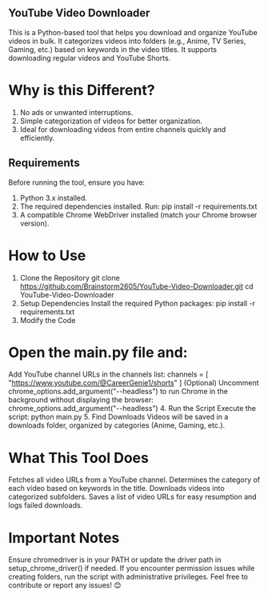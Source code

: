 ## YouTube Video Downloader
This is a Python-based tool that helps you download and organize YouTube videos in bulk. 
It categorizes videos into folders (e.g., Anime, TV Series, Gaming, etc.) based on keywords in the video titles. It supports downloading regular videos and YouTube Shorts.
# Why is this Different?
1) No ads or unwanted interruptions.
2) Simple categorization of videos for better organization.
3) Ideal for downloading videos from entire channels quickly and efficiently.
## Requirements
Before running the tool, ensure you have:
1) Python 3.x installed.
2) The required dependencies installed. Run:
    pip install -r requirements.txt
3) A compatible Chrome WebDriver installed (match your Chrome browser version).
# How to Use
1. Clone the Repository
git clone https://github.com/Brainstorm2605/YouTube-Video-Downloader.git
cd YouTube-Video-Downloader
2. Setup Dependencies
Install the required Python packages:
pip install -r requirements.txt
3. Modify the Code
# Open the main.py file and:
  Add YouTube channel URLs in the channels list:
      channels = [
          "https://www.youtube.com/@CareerGenie1/shorts"
      ]
      (Optional) Uncomment chrome_options.add_argument("--headless") to run Chrome in the background without displaying the browser:
    chrome_options.add_argument("--headless")
4. Run the Script
  Execute the script:
  python main.py
5. Find Downloads
   Videos will be saved in a downloads folder, organized by categories (Anime, Gaming, etc.).

# What This Tool Does
  Fetches all video URLs from a YouTube channel.
  Determines the category of each video based on keywords in the title.
  Downloads videos into categorized subfolders.
  Saves a list of video URLs for easy resumption and logs failed downloads.
# Important Notes
  Ensure chromedriver is in your PATH or update the driver path in setup_chrome_driver() if needed.
  If you encounter permission issues while creating folders, run the script with administrative privileges.
  Feel free to contribute or report any issues! 😊
